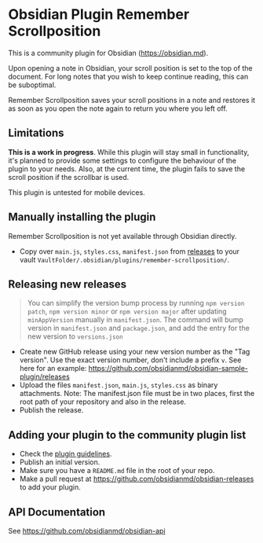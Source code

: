 # Obsidian Plugin Remember Scrollposition
This is a community plugin for Obsidian (https://obsidian.md).

Upon opening a note in Obsidian, your scroll position is set to the top of the document. For long notes that you wish to keep continue reading, this can be suboptimal.

Remember Scrollposition saves your scroll positions in a note and restores it as soon as you open the note again to return you where you left off.

## Limitations

**This is a work in progress**. While this plugin will stay small in functionality, it's planned to provide some settings to configure the behaviour of the plugin to your needs. Also, at the current time, the plugin fails to save the scroll position if the scrollbar is used.

This plugin is untested for mobile devices.

## Manually installing the plugin

Remember Scrollposition is not yet available through Obsidian directly.

- Copy over `main.js`, `styles.css`, `manifest.json` from [releases](https://github.com/s-blu/obsidian-remember-scrollposition/releases) to your vault `VaultFolder/.obsidian/plugins/remember-scrollposition/`.

## Releasing new releases

> You can simplify the version bump process by running `npm version patch`, `npm version minor` or `npm version major` after updating `minAppVersion` manually in `manifest.json`.
> The command will bump version in `manifest.json` and `package.json`, and add the entry for the new version to `versions.json`

- Create new GitHub release using your new version number as the "Tag version". Use the exact version number, don't include a prefix `v`. See here for an example: https://github.com/obsidianmd/obsidian-sample-plugin/releases
- Upload the files `manifest.json`, `main.js`, `styles.css` as binary attachments. Note: The manifest.json file must be in two places, first the root path of your repository and also in the release.
- Publish the release.

## Adding your plugin to the community plugin list

- Check the [plugin guidelines](https://docs.obsidian.md/Plugins/Releasing/Plugin+guidelines).
- Publish an initial version.
- Make sure you have a `README.md` file in the root of your repo.
- Make a pull request at https://github.com/obsidianmd/obsidian-releases to add your plugin.

## API Documentation

See https://github.com/obsidianmd/obsidian-api
